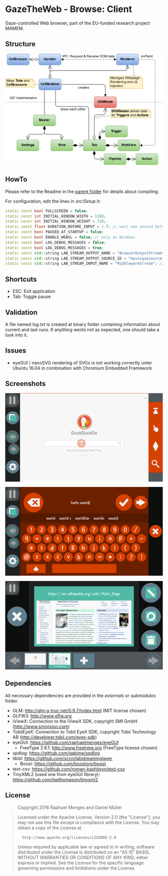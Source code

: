 # GazeTheWeb - Browse: Client
Gaze-controlled Web browser, part of the EU-funded research project MAMEM.

## Structure
![Structure](media/Structure.png)

## HowTo
Please refer to the Readme in the [parent folder](https://github.com/MAMEM/GazeTheWeb/tree/master/Browse) for details about compiling.

For configuration, edit the lines in _src/Setup.h_:
```C++
static const bool FULLSCREEN = false;
static const int INITIAL_WINDOW_WIDTH = 1280;
static const int INITIAL_WINDOW_HEIGHT = 720;
static const float DURATION_BEFORE_INPUT = 1.f; // wait one second before accepting input
static const bool PAUSED_AT_STARTUP = false;
static const bool ENABLE_WEBGL = false; // only on Windows
static const bool LOG_DEBUG_MESSAGES = false;
static const bool LOG_DEBUG_MESSAGES = true;
static const std::string LAB_STREAM_OUTPUT_NAME = "BrowserOutputStream";
static const std::string LAB_STREAM_OUTPUT_SOURCE_ID = "myuniquesourceid23443";
static const std::string LAB_STREAM_INPUT_NAME = "MiddlewareStream"; // may be set to same value as LAB_STREAM_OUTPUT_NAME to receive own events for debugging purposes
```

## Shortcuts
* ESC: Exit application
* Tab: Toggle pause

## Validation
A file named _log.txt_ is created at binary folder containing information about current and last runs. If anything wents not as expected, one should take a look into it.

## Issues
* eyeGUI / nanoSVG rendering of SVGs is not working correctly unter Ubuntu 16.04 in combination with Chromium Embedded Framework

## Screenshots
![Duckduckgo](media/Screenshot-A.png)

![Text Input](media/Screenshot-B.png)

![Tab Overview](media/Screenshot-C.png)

## Dependencies
All necessary dependencies are provided in the _externals_ or _submodules_ folder.
* GLM: http://glm.g-truc.net/0.9.7/index.html (MIT license chosen)
* GLFW3: http://www.glfw.org
* iViewX: Connection to the iViewX SDK, copyright SMI GmbH (http://www.smivision.com)
* TobiiEyeX: Connection to Tobii EyeX SDK, copyright Tobii Technology AB (http://developer.tobii.com/eyex-sdk)
* eyeGUI: https://github.com/raphaelmenges/eyeGUI
  * FreeType 2.6.1: http://www.freetype.org (FreeType license chosen)
* spdlog: https://github.com/gabime/spdlog
* liblsl: https://github.com/sccn/labstreaminglayer
  * Boost: https://github.com/boostorg/boost
* text-csv: https://github.com/roman-kashitsyn/text-csv
* TinyXML2 (used one from eyeGUI library): https://github.com/leethomason/tinyxml2

## License
>Copyright 2016 Raphael Menges and Daniel Müller

>Licensed under the Apache License, Version 2.0 (the "License"); you may not use this file except in compliance with the License. You may obtain a copy of the License at

>		http://www.apache.org/licenses/LICENSE-2.0

>Unless required by applicable law or agreed to in writing, software distributed under the License is distributed on an "AS IS" BASIS, WITHOUT WARRANTIES OR CONDITIONS OF ANY KIND, either express or implied. See the License for the specific language governing permissions and limitations under the License.

